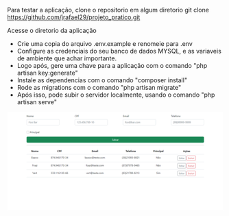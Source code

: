 
Para testar a aplicação, clone o repositorio em algum diretorio
git clone https://github.com/jrafael29/projeto_pratico.git

Acesse o diretorio da aplicação

- Crie uma copia do arquivo .env.example e renomeie para .env
- Configure as credenciais do seu banco de dados MYSQL, e as variaveis de ambiente que achar importante.
- Logo após, gere uma chave para a aplicação com o comando "php artisan key:generate"
- Instale as dependencias com o comando "composer install"
- Rode as migrations com o comando "php artisan migrate"
- Após isso, pode subir o servidor localmente, usando o comando "php artisan serve"

<img src="./public/assets/images/spa-home.png" /> 

